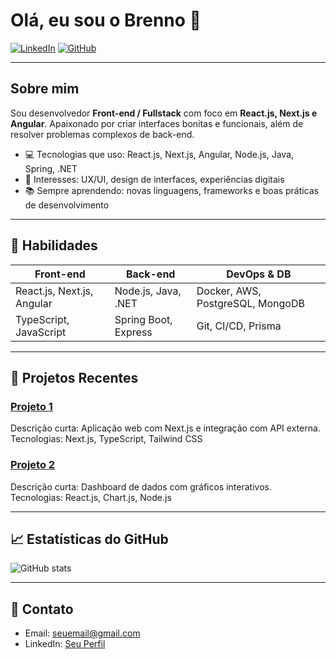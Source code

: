 # Olá, eu sou o Brenno 👋

[![LinkedIn](https://img.shields.io/badge/LinkedIn-Brenno-blue?style=flat-square&logo=linkedin)](https://www.linkedin.com/in/seulinkedin)
[![GitHub](https://img.shields.io/badge/GitHub-Brenno-black?style=flat-square&logo=github)](https://github.com/seuusuario)

---

## Sobre mim
Sou desenvolvedor **Front-end / Fullstack** com foco em **React.js, Next.js e Angular**. Apaixonado por criar interfaces bonitas e funcionais, além de resolver problemas complexos de back-end.

- 💻 Tecnologias que uso: React.js, Next.js, Angular, Node.js, Java, Spring, .NET  
- 🎨 Interesses: UX/UI, design de interfaces, experiências digitais  
- 📚 Sempre aprendendo: novas linguagens, frameworks e boas práticas de desenvolvimento  

---

## 🚀 Habilidades

| Front-end | Back-end | DevOps & DB |
|-----------|----------|-------------|
| React.js, Next.js, Angular | Node.js, Java, .NET | Docker, AWS, PostgreSQL, MongoDB |
| TypeScript, JavaScript | Spring Boot, Express | Git, CI/CD, Prisma |

---

## 📂 Projetos Recentes

### [Projeto 1](https://github.com/seuusuario/projeto1)  
Descrição curta: Aplicação web com Next.js e integração com API externa.  
Tecnologias: Next.js, TypeScript, Tailwind CSS

### [Projeto 2](https://github.com/seuusuario/projeto2)  
Descrição curta: Dashboard de dados com gráficos interativos.  
Tecnologias: React.js, Chart.js, Node.js

---

## 📈 Estatísticas do GitHub
![GitHub stats](https://github-readme-stats.vercel.app/api?username=seuusuario&show_icons=true&theme=radical)

---

## 🎯 Contato
- Email: seuemail@gmail.com  
- LinkedIn: [Seu Perfil](https://www.linkedin.com/in/seulinkedin)
